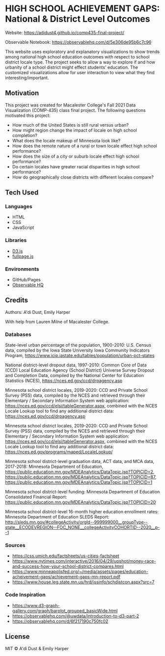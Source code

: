 # HIGH SCHOOL ACHIEVEMENT GAPS: National & District Level Outcomes
Website: https://adidust4.github.io/comp435-final-project/

Observable Notebook: https://observablehq.com/d/5e306de95b6c7c96

This website uses exploratory and explanatory visualizations to show trends among national high school education outcomes with respect to school district locale type. The project seeks to allow a way to explore if and how urbanity of a school district might effect students' education. The customized visualizations allow for user interaction to view what they find interesting/important.

## Motivation

This project was created for Macalester College's Fall 2021 Data Visualization (COMP-435) class final project. 
The following questions motivated this project:

- How much of the United States is still rural versus urban?
- How might region change the impact of locale on high school completion?
- What does the locale makeup of Minnesota look like?
- How does the remote nature of a rural or town locale effect high school performance?
- How does the size of a city or suburb locale effect high school performance?
- Do certain locales have greater racial disparities in high school performance?
- How do geographically close districts with different locales compare?

## Tech Used

### Languages
- HTML
- CSS
- JavaScript

### Libraries
- [D3.js](https://d3js.org/)
- [fullpage.js](https://alvarotrigo.com/fullPage/)

### Environments
- GitHub/Pages
- [Observable HQ](https://observablehq.com/)

## Credits

Authors: A'di Dust, Emily Harper

With help from Lauren Milne of Macalester College.

### Databases
State-level urban percentage of the population, 1900-2010: U.S. Census data, compiled by the Iowa State University Iowa Community Indicators Program, https://www.icip.iastate.edu/tables/population/urban-pct-states

National district-level dropout data, 1997-2010: Common Core of Data (CCD) Local Education Agency (School District) Universe Survey Dropout and Completion Data, compiled by the National Center for Education Statistics (NCES), https://nces.ed.gov/ccd/drpagency.asp

Minnesota school district locales, 2019-2020: CCD and Private School Survey (PSS) data, compiled by the NCES and retrieved through their Elementary / Secondary Information System web application: https://nces.ed.gov/ccd/elsi/tableGenerator.aspx, combined with the NCES Locale Lookup tool to find any additional district data: https://nces.ed.gov/ccd/drpagency.asp

Minnesota school district locales, 2019-2020: CCD and Private School Survey (PSS) data, compiled by the NCES and retrieved through their Elementary / Secondary Information System web application: https://nces.ed.gov/ccd/elsi/tableGenerator.aspx, combined with the NCES Locale Lookup tool to find any additional district data: https://nces.ed.gov/programs/maped/LocaleLookup/

Minnesota school district-level graduation data, ACT data, and MCA data, 2017-2018: Minnesota Department of Education, https://public.education.mn.gov/MDEAnalytics/DataTopic.jsp?TOPICID=2, https://public.education.mn.gov/MDEAnalytics/DataTopic.jsp?TOPICID=87, https://public.education.mn.gov/MDEAnalytics/DataTopic.jsp?TOPICID=1

Minnesota school district-level funding: Minnesota Department of Education Consolidated Financial Report: https://public.education.mn.gov/MDEAnalytics/DataTopic.jsp?TOPICID=20

Minnesota school district-level 16-month higher education enrollment rates: Minnesota Department of Education SLEDS Report: http://sleds.mn.gov/#collegeActivity/orgId--999999000__groupType--state__ECODEVREGION--FOC_NONE__collegeActivityCOHORTID--2020__p--1

### Sources
- https://css.umich.edu/factsheets/us-cities-factsheet
- https://www.nytimes.com/interactive/2016/04/29/upshot/money-race-and-success-how-your-school-district-compares.html
- https://www.minneapolisfed.org/~/media/assets/pages/education-acheivement-gaps/achievement-gaps-mn-report.pdf
- https://www.house.leg.state.mn.us/hrd/issinfo/schdistcon.aspx?src=7

### Code Inspiration
- https://www.d3-graph-gallery.com/graph/barplot_grouped_basicWide.html
- https://observablehq.com/@uwdata/introduction-to-d3-part-2
- https://observablehq.com/d/6f217190c750fc02

## License

MIT © A'di Dust & Emily Harper
